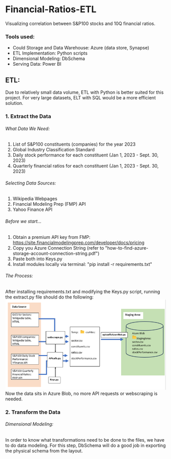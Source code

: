 # Financial-Ratios-ETL
Visualizing correlation between S&amp;P100 stocks and 10Q financial ratios.
### Tools used:
- Could Storage and Data Warehouse: Azure (data store, Synapse)
- ETL Implementation: Python scripts
- Dimensional Modeling: DbSchema
- Serving Data: Power BI

## ETL:
Due to relatively small data volume, ETL with Python is better suited for this project. For very large datasets, ELT with SQL would be a more efficient solution.
### 1. Extract the Data
###### What Data We Need:
1. List of S&P100 constituents (companies) for the year 2023
2. Global Industry Classification Standard
3. Daily stock performance for each constituent (Jan 1, 2023 - Sept. 30, 2023)
4. Quarterly financial ratios for each constituent (Jan 1, 2023 - Sept. 30, 2023)
###### Selecting Data Sources:
1. Wikipedia Webpages
2. Financial Modeling Prep (FMP) API
3. Yahoo Finance API
###### Before we start...
1. Obtain a premium API key from  FMP: https://site.financialmodelingprep.com/developer/docs/pricing
2. Copy you Azure Connection String (refer to "how-to-find-azure-storage-account-connection-string.pdf")
3. Paste both into Keys.py
4. Install modules locally via terminal: "pip install -r requirements.txt"
###### The Process:
After installing requirements.txt and modifying the Keys.py script, running the extract.py file should do the following:
![ExtractProcess.png](ExtractProcess.png)
Now the data sits  in  Azure Blob, no more API requests or webscraping is needed.
### 2. Transform the Data
###### Dimensional Modeling:
In order to know what transformations need to be done to the files, we have to do data modeling. 
For this step, DbSchema will do a good job in exporting the physical schema from the layout.


